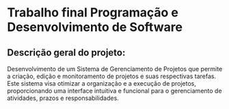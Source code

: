 # Trabalho final Programação e Desenvolvimento de Software 

## Descrição geral do projeto:
Desenvolvimento de um Sistema de Gerenciamento de Projetos que permite a criação, edição e monitoramento de projetos e suas respectivas tarefas. Este sistema visa otimizar a organização e a execução de projetos, proporcionando uma interface intuitiva e funcional para o gerenciamento de atividades, prazos e responsabilidades.
